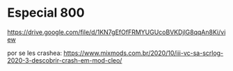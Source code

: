 # Especial 800

https://drive.google.com/file/d/1KN7gEfOfFRMYUGUcoBVKDjlG8qqAn8Ki/view


por se les crashea: https://www.mixmods.com.br/2020/10/iii-vc-sa-scrlog-2020-3-descobrir-crash-em-mod-cleo/
